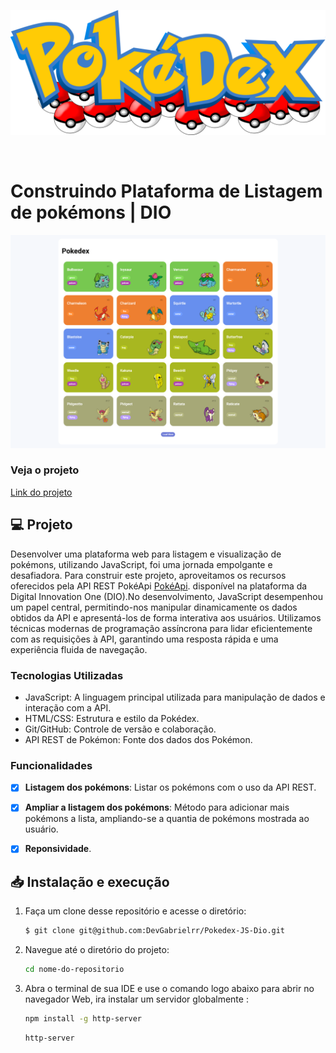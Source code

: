 <p align="center">
 <img width=600px height=200px src="https://raw.githubusercontent.com/sleduardo20/pokedex/0671af442dff1d8f7141e49eb83b438885bbc9e9/public/img/logo.svg" alt="Project logo">
</p>
</br>

#  Construindo Plataforma de Listagem de pokémons | DIO
                            
![Imagem do projeto](assets/img/index-screenshot.png)
### Veja o projeto
[Link do projeto](https://devgabrielrr.github.io/Pokedex-JavaScript-Dio/)


## 💻 Projeto

Desenvolver uma plataforma web para listagem e visualização de pokémons, utilizando JavaScript, foi uma jornada empolgante e desafiadora. Para construir este projeto, aproveitamos os recursos oferecidos pela API REST PokéApi [PokéApi](https://pokeapi.co/). disponível na plataforma da Digital Innovation One (DIO).No desenvolvimento, JavaScript desempenhou um papel central, permitindo-nos manipular dinamicamente os dados obtidos da API e apresentá-los de forma interativa aos usuários. Utilizamos técnicas modernas de programação assíncrona para lidar eficientemente com as requisições à API, garantindo uma resposta rápida e uma experiência fluida de navegação.


### Tecnologias Utilizadas
- JavaScript: A linguagem principal utilizada para manipulação de dados e interação com a API.
- HTML/CSS: Estrutura e estilo da Pokédex.
- Git/GitHub: Controle de versão e colaboração.
- API REST de Pokémon: Fonte dos dados dos Pokémon.

### Funcionalidades

- [x] **Listagem dos pokémons**: Listar os pokémons com o uso da API REST.

- [x] **Ampliar a listagem dos pokémons**: Método para adicionar mais pokémons a lista, ampliando-se a quantia de pokémons mostrada ao usuário.

- [x] **Reponsividade**.

## 📥 Instalação e execução

1. Faça um clone desse repositório e acesse o diretório:

    ```bash
    $ git clone git@github.com:DevGabrielrr/Pokedex-JS-Dio.git
    ```
2. Navegue até o diretório do projeto:

    ```bash
    cd nome-do-repositorio
    ```

3. Abra o terminal de sua IDE e use o comando logo abaixo para abrir no navegador Web, ira instalar um servidor globalmente
 :

    ```bash
    npm install -g http-server
    ```
    
    ```bash
    http-server

    ```
